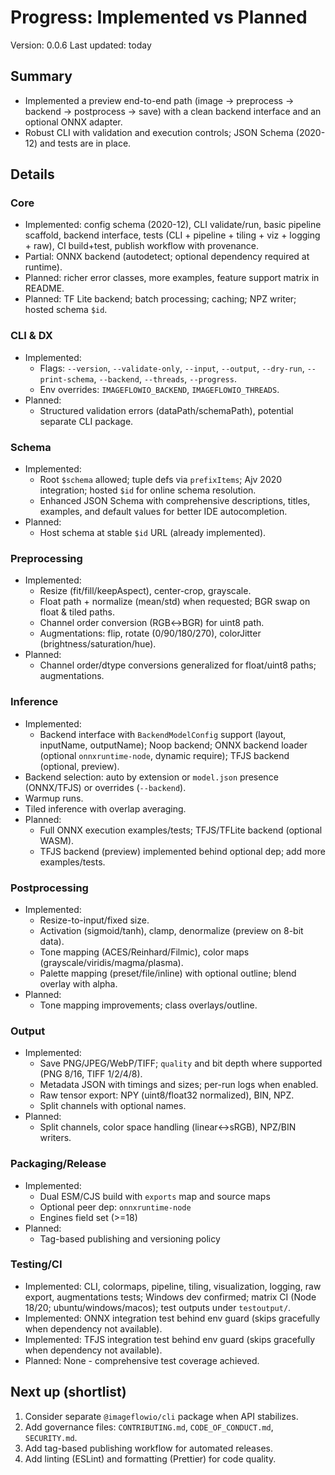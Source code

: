 # Progress: Implemented vs Planned

Version: 0.0.6
Last updated: today

## Summary

- Implemented a preview end-to-end path (image → preprocess → backend → postprocess → save) with a clean backend interface and an optional ONNX adapter.
- Robust CLI with validation and execution controls; JSON Schema (2020-12) and tests are in place.

## Details

### Core

- Implemented: config schema (2020-12), CLI validate/run, basic pipeline scaffold, backend interface, tests (CLI + pipeline + tiling + viz + logging + raw), CI build+test, publish workflow with provenance.
- Partial: ONNX backend (autodetect; optional dependency required at runtime).
- Planned: richer error classes, more examples, feature support matrix in README.
- Planned: TF Lite backend; batch processing; caching; NPZ writer; hosted schema `$id`.

### CLI & DX

- Implemented:
  - Flags: `--version`, `--validate-only`, `--input`, `--output`, `--dry-run`, `--print-schema`, `--backend`, `--threads`, `--progress`.
  - Env overrides: `IMAGEFLOWIO_BACKEND`, `IMAGEFLOWIO_THREADS`.
- Planned:
  - Structured validation errors (dataPath/schemaPath), potential separate CLI package.

### Schema

- Implemented:
  - Root `$schema` allowed; tuple defs via `prefixItems`; Ajv 2020 integration; hosted `$id` for online schema resolution.
  - Enhanced JSON Schema with comprehensive descriptions, titles, examples, and default values for better IDE autocompletion.
- Planned:
  - Host schema at stable `$id` URL (already implemented).

### Preprocessing

- Implemented:
  - Resize (fit/fill/keepAspect), center-crop, grayscale.
  - Float path + normalize (mean/std) when requested; BGR swap on float & tiled paths.
  - Channel order conversion (RGB↔BGR) for uint8 path.
  - Augmentations: flip, rotate (0/90/180/270), colorJitter (brightness/saturation/hue).
- Planned:
  - Channel order/dtype conversions generalized for float/uint8 paths; augmentations.

### Inference

- Implemented:
  - Backend interface with `BackendModelConfig` support (layout, inputName, outputName); Noop backend; ONNX backend loader (optional `onnxruntime-node`, dynamic require); TFJS backend (optional, preview).
- Backend selection: auto by extension or `model.json` presence (ONNX/TFJS) or overrides (`--backend`).
- Warmup runs.
- Tiled inference with overlap averaging.
- Planned:
  - Full ONNX execution examples/tests; TFJS/TFLite backend (optional WASM).
  - TFJS backend (preview) implemented behind optional dep; add more examples/tests.

### Postprocessing

- Implemented:
  - Resize-to-input/fixed size.
  - Activation (sigmoid/tanh), clamp, denormalize (preview on 8-bit data).
  - Tone mapping (ACES/Reinhard/Filmic), color maps (grayscale/viridis/magma/plasma).
  - Palette mapping (preset/file/inline) with optional outline; blend overlay with alpha.
- Planned:
  - Tone mapping improvements; class overlays/outline.

### Output

- Implemented:
  - Save PNG/JPEG/WebP/TIFF; `quality` and bit depth where supported (PNG 8/16, TIFF 1/2/4/8).
  - Metadata JSON with timings and sizes; per-run logs when enabled.
  - Raw tensor export: NPY (uint8/float32 normalized), BIN, NPZ.
  - Split channels with optional names.
- Planned:
  - Split channels, color space handling (linear↔sRGB), NPZ/BIN writers.

### Packaging/Release

- Implemented:
  - Dual ESM/CJS build with `exports` map and source maps
  - Optional peer dep: `onnxruntime-node`
  - Engines field set (>=18)
- Planned:
  - Tag-based publishing and versioning policy

### Testing/CI

- Implemented: CLI, colormaps, pipeline, tiling, visualization, logging, raw export, augmentations tests; Windows dev confirmed; matrix CI (Node 18/20; ubuntu/windows/macos); test outputs under `testoutput/`.
- Implemented: ONNX integration test behind env guard (skips gracefully when dependency not available).
- Implemented: TFJS integration test behind env guard (skips gracefully when dependency not available).
- Planned: None - comprehensive test coverage achieved.

## Next up (shortlist)

1. Consider separate `@imageflowio/cli` package when API stabilizes.
2. Add governance files: `CONTRIBUTING.md`, `CODE_OF_CONDUCT.md`, `SECURITY.md`.
3. Add tag-based publishing workflow for automated releases.
4. Add linting (ESLint) and formatting (Prettier) for code quality.
